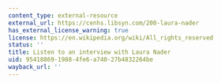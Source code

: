 ```yaml
---
content_type: external-resource
external_url: https://cenhs.libsyn.com/200-laura-nader
has_external_license_warning: true
license: https://en.wikipedia.org/wiki/All_rights_reserved
status: ''
title: Listen to an interview with Laura Nader
uid: 95418869-1988-4fe6-a740-27b4832264be
wayback_url: ''
---
```

